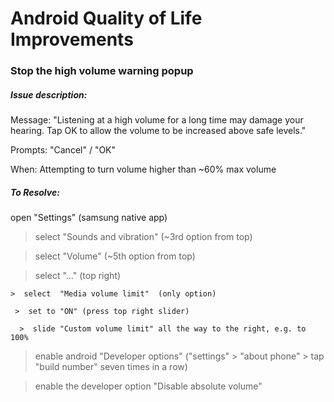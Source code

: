 <!-- ------------------------------------------------------------ -->

# Android Quality of Life Improvements

<!-- ------------------------------------------------------------ -->

### Stop the high volume warning popup


##### Issue description:

Message:  "Listening at a high volume for a long time may damage your hearing. Tap OK to allow the volume to be increased above safe levels."

Prompts:  "Cancel"  /  "OK"

When:     Attempting to turn volume higher than ~60% max volume


##### To Resolve:

open  "Settings"  (samsung native app)

 >  select  "Sounds and vibration"  (~3rd option from top)

  >  select  "Volume"  (~5th option from top)

   >  select  "..."  (top right)

    >  select  "Media volume limit"  (only option)

     >  set to "ON" (press top right slider)

      >  slide "Custom volume limit" all the way to the right, e.g. to 100%

 > enable android "Developer options" ("settings" > "about phone" > tap "build number" seven times in a row)

  > enable the developer option "Disable absolute volume"


<!-- ------------------------------------------------------------ -->
